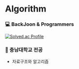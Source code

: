 # Algorithm

### 💻 BackJoon & Programmers

[![Solved.ac Profile](http://mazassumnida.wtf/api/v2/generate_badge?boj=awy0626)](https://solved.ac/awy0626/)

### 🏫 충남대학교 전공
- 자료구조와 알고리즘
